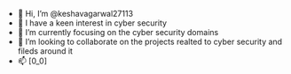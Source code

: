 - 👋 Hi, I’m @keshavagarwal27113
- 👀 I have a keen interest in cyber security
- 🌱 I’m currently focusing on the cyber security domains 
- 💞️ I’m looking to collaborate on the projects realted to cyber security and fileds around it 
- 📫 [0_0]

<!---
keshavagarwal27113/keshavagarwal27113 is a ✨ special ✨ repository because its `README.md` (this file) appears on your GitHub profile.
You can click the Preview link to take a look at your changes.
--->
